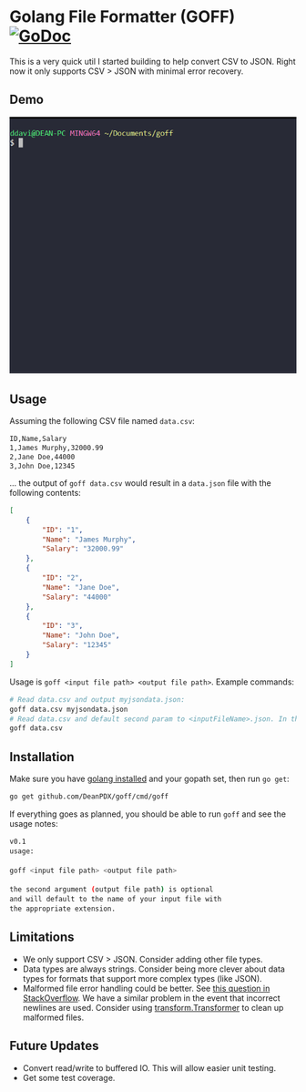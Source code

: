 # Golang File Formatter (GOFF) [![GoDoc](https://godoc.org/github.com/DeanPDX/goff?status.svg)](http://godoc.org/github.com/DeanPDX/goff)

This is a very quick util I started building to help convert CSV to JSON. Right now it only supports CSV > JSON with minimal error recovery.

## Demo

![Demonstration](./.github/images/demo.gif)

## Usage

Assuming the following CSV file named `data.csv`:

```csv
ID,Name,Salary
1,James Murphy,32000.99
2,Jane Doe,44000
3,John Doe,12345
```

... the output of `goff data.csv` would result in a `data.json` file with the following contents:

```json
[
	{
		"ID": "1",
		"Name": "James Murphy",
		"Salary": "32000.99"
	},
	{
		"ID": "2",
		"Name": "Jane Doe",
		"Salary": "44000"
	},
	{
		"ID": "3",
		"Name": "John Doe",
		"Salary": "12345"
	}
]
```

Usage is `goff <input file path> <output file path>`. Example commands:

```bash 
# Read data.csv and output myjsondata.json:
goff data.csv myjsondata.json
# Read data.csv and default second param to <inputFileName>.json. In this case data.json:
goff data.csv
```

## Installation

Make sure you have [golang  installed](https://golang.org/) and your gopath set, then run `go get`:

```bash
go get github.com/DeanPDX/goff/cmd/goff
```

If everything goes as planned, you should be able to run `goff` and see the usage notes:

```bash
v0.1
usage:

goff <input file path> <output file path>

the second argument (output file path) is optional
and will default to the name of your input file with
the appropriate extension.
```

## Limitations

- We only support CSV > JSON. Consider adding other file types.
- Data types are always strings. Consider being more clever about data types for formats that support more complex types (like JSON).
- Malformed file error handling could be better. See [this question in StackOverflow](https://stackoverflow.com/questions/30633115/golang-file-reading-only-reading-last-line). We have a similar problem in the event that incorrect newlines are used. Consider using [transform.Transformer](https://godoc.org/golang.org/x/text/transform#Transformer) to clean up malformed files.

## Future Updates

- Convert read/write to buffered IO. This will allow easier unit testing.
- Get some test coverage.
